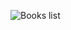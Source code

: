 ![Books list](https://user-images.githubusercontent.com/37798705/131568245-c1e1275e-604a-4d5b-9170-8355c52b32b5.gif)

